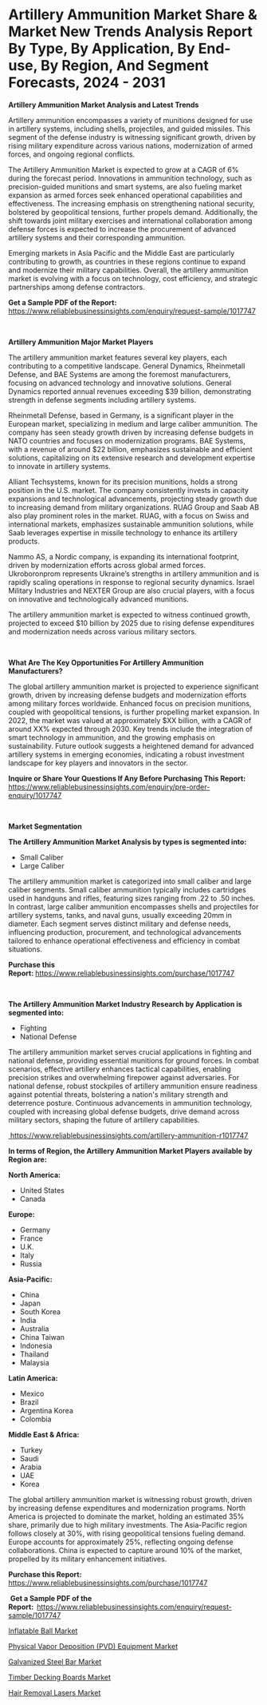 <p><h1>Artillery Ammunition Market Share & Market New Trends Analysis Report By Type, By Application, By End-use, By Region, And Segment Forecasts, 2024 - 2031</h1></p><p><strong>Artillery Ammunition Market Analysis and Latest Trends</strong></p>
<p><p>Artillery ammunition encompasses a variety of munitions designed for use in artillery systems, including shells, projectiles, and guided missiles. This segment of the defense industry is witnessing significant growth, driven by rising military expenditure across various nations, modernization of armed forces, and ongoing regional conflicts.</p><p>The Artillery Ammunition Market is expected to grow at a CAGR of 6% during the forecast period. Innovations in ammunition technology, such as precision-guided munitions and smart systems, are also fueling market expansion as armed forces seek enhanced operational capabilities and effectiveness. The increasing emphasis on strengthening national security, bolstered by geopolitical tensions, further propels demand. Additionally, the shift towards joint military exercises and international collaboration among defense forces is expected to increase the procurement of advanced artillery systems and their corresponding ammunition.</p><p>Emerging markets in Asia Pacific and the Middle East are particularly contributing to growth, as countries in these regions continue to expand and modernize their military capabilities. Overall, the artillery ammunition market is evolving with a focus on technology, cost efficiency, and strategic partnerships among defense contractors.</p></p>
<p><strong>Get a Sample PDF of the Report:&nbsp;</strong> <a href="https://www.reliablebusinessinsights.com/enquiry/request-sample/1017747">https://www.reliablebusinessinsights.com/enquiry/request-sample/1017747</a></p>
<p>&nbsp;</p>
<p><strong>Artillery Ammunition Major Market Players</strong></p>
<p><p>The artillery ammunition market features several key players, each contributing to a competitive landscape. General Dynamics, Rheinmetall Defense, and BAE Systems are among the foremost manufacturers, focusing on advanced technology and innovative solutions. General Dynamics reported annual revenues exceeding $39 billion, demonstrating strength in defense segments including artillery systems.</p><p>Rheinmetall Defense, based in Germany, is a significant player in the European market, specializing in medium and large caliber ammunition. The company has seen steady growth driven by increasing defense budgets in NATO countries and focuses on modernization programs. BAE Systems, with a revenue of around $22 billion, emphasizes sustainable and efficient solutions, capitalizing on its extensive research and development expertise to innovate in artillery systems.</p><p>Alliant Techsystems, known for its precision munitions, holds a strong position in the U.S. market. The company consistently invests in capacity expansions and technological advancements, projecting steady growth due to increasing demand from military organizations. RUAG Group and Saab AB also play prominent roles in the market. RUAG, with a focus on Swiss and international markets, emphasizes sustainable ammunition solutions, while Saab leverages expertise in missile technology to enhance its artillery products.</p><p>Nammo AS, a Nordic company, is expanding its international footprint, driven by modernization efforts across global armed forces. Ukroboronprom represents Ukraine’s strengths in artillery ammunition and is rapidly scaling operations in response to regional security dynamics. Israel Military Industries and NEXTER Group are also crucial players, with a focus on innovative and technologically advanced munitions.</p><p>The artillery ammunition market is expected to witness continued growth, projected to exceed $10 billion by 2025 due to rising defense expenditures and modernization needs across various military sectors.</p></p>
<p>&nbsp;</p>
<p><strong>What Are The Key Opportunities For Artillery Ammunition Manufacturers?</strong></p>
<p><p>The global artillery ammunition market is projected to experience significant growth, driven by increasing defense budgets and modernization efforts among military forces worldwide. Enhanced focus on precision munitions, coupled with geopolitical tensions, is further propelling market expansion. In 2022, the market was valued at approximately $XX billion, with a CAGR of around XX% expected through 2030. Key trends include the integration of smart technology in ammunition, and the growing emphasis on sustainability. Future outlook suggests a heightened demand for advanced artillery systems in emerging economies, indicating a robust investment landscape for key players and innovators in the sector.</p></p>
<p><strong>Inquire or Share Your Questions If Any Before Purchasing This Report:</strong> <a href="https://www.reliablebusinessinsights.com/enquiry/pre-order-enquiry/1017747">https://www.reliablebusinessinsights.com/enquiry/pre-order-enquiry/1017747</a></p>
<p>&nbsp;</p>
<p><strong>Market Segmentation</strong></p>
<p><strong>The Artillery Ammunition Market Analysis by types is segmented into:</strong></p>
<p><ul><li>Small Caliber</li><li>Large Caliber</li></ul></p>
<p><p>The artillery ammunition market is categorized into small caliber and large caliber segments. Small caliber ammunition typically includes cartridges used in handguns and rifles, featuring sizes ranging from .22 to .50 inches. In contrast, large caliber ammunition encompasses shells and projectiles for artillery systems, tanks, and naval guns, usually exceeding 20mm in diameter. Each segment serves distinct military and defense needs, influencing production, procurement, and technological advancements tailored to enhance operational effectiveness and efficiency in combat situations.</p></p>
<p><strong>Purchase this Report:&nbsp;</strong><a href="https://www.reliablebusinessinsights.com/purchase/1017747">https://www.reliablebusinessinsights.com/purchase/1017747</a></p>
<p>&nbsp;</p>
<p><strong>The Artillery Ammunition Market Industry Research by Application is segmented into:</strong></p>
<p><ul><li>Fighting</li><li>National Defense</li></ul></p>
<p><p>The artillery ammunition market serves crucial applications in fighting and national defense, providing essential munitions for ground forces. In combat scenarios, effective artillery enhances tactical capabilities, enabling precision strikes and overwhelming firepower against adversaries. For national defense, robust stockpiles of artillery ammunition ensure readiness against potential threats, bolstering a nation's military strength and deterrence posture. Continuous advancements in ammunition technology, coupled with increasing global defense budgets, drive demand across military sectors, shaping the future of artillery capabilities.</p></p>
<p><a href="https://www.reliablebusinessinsights.com/artillery-ammunition-r1017747">&nbsp;https://www.reliablebusinessinsights.com/artillery-ammunition-r1017747</a></p>
<p><strong>In terms of Region, the Artillery Ammunition Market Players available by Region are:</strong></p>
<p>
    <p> <strong> North America: </strong>
        <ul>
            <li>United States</li>
            <li>Canada</li>
        </ul>
        </p> 
    <p> <strong> Europe: </strong>
        <ul>
            <li>Germany</li>
            <li>France</li>
            <li>U.K.</li>
            <li>Italy</li>
            <li>Russia</li>
        </ul>
        </p> 
    <p> <strong> Asia-Pacific: </strong>
        <ul>
            <li>China</li>
            <li>Japan</li>
            <li>South Korea</li>
            <li>India</li>
            <li>Australia</li>
            <li>China Taiwan</li>
            <li>Indonesia</li>
            <li>Thailand</li>
            <li>Malaysia</li>
        </ul>
        </p> 
    <p> <strong> Latin America: </strong>
        <ul>
            <li>Mexico</li>
            <li>Brazil</li>
            <li>Argentina Korea</li>
            <li>Colombia</li>
        </ul>
        </p> 
    <p> <strong> Middle East & Africa: </strong>
        <ul>
            <li>Turkey</li>
            <li>Saudi</li>
            <li>Arabia</li>
            <li>UAE</li>
            <li>Korea</li>
        </ul>
    </p>
    </p>
<p><p>The global artillery ammunition market is witnessing robust growth, driven by increasing defense expenditures and modernization programs. North America is projected to dominate the market, holding an estimated 35% share, primarily due to high military investments. The Asia-Pacific region follows closely at 30%, with rising geopolitical tensions fueling demand. Europe accounts for approximately 25%, reflecting ongoing defense collaborations. China is expected to capture around 10% of the market, propelled by its military enhancement initiatives.</p></p>
<p><strong>Purchase this Report: </strong><a href="https://www.reliablebusinessinsights.com/purchase/1017747">https://www.reliablebusinessinsights.com/purchase/1017747</a></p>
<p>&nbsp;<strong>Get a Sample PDF of the Report:&nbsp;&nbsp;</strong><a href="https://www.reliablebusinessinsights.com/enquiry/request-sample/1017747">https://www.reliablebusinessinsights.com/enquiry/request-sample/1017747</a></p>
<p><strong></strong></p>
<p><p><a href="https://github.com/ParvinKhatun77/Market-Research-Report-List-1/blob/main/inflatable-ball-market.md">Inflatable Ball Market</a></p><p><a href="https://github.com/abbislposival/Market-Research-Report-List-1/blob/main/physical-vapor-deposition-pvd-equipment-market.md">Physical Vapor Deposition (PVD) Equipment Market</a></p><p><a href="https://issuu.com/reportprime-2/docs/galvanized-steel-bar-market-size-20_d0370272b2e8c7">Galvanized Steel Bar Market</a></p><p><a href="https://www.linkedin.com/pulse/what-growth-drivers-timber-decking-boards-market-comprehensive-rzb9e?trackingId=5zUPRqSiRoWYbEcUlvHMmA%3D%3D">Timber Decking Boards Market</a></p><p><a href="https://medium.com/@salennagilmor/the-market-for-hair-removal-lasers-market-is-examined-in-this-report-along-with-the-factors-that-1d810dd4bbcb">Hair Removal Lasers Market</a></p></p>